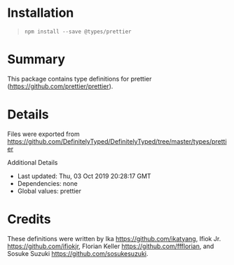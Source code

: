 # Installation
> `npm install --save @types/prettier`

# Summary
This package contains type definitions for prettier (https://github.com/prettier/prettier).

# Details
Files were exported from https://github.com/DefinitelyTyped/DefinitelyTyped/tree/master/types/prettier

Additional Details
 * Last updated: Thu, 03 Oct 2019 20:28:17 GMT
 * Dependencies: none
 * Global values: prettier

# Credits
These definitions were written by Ika <https://github.com/ikatyang>, Ifiok Jr. <https://github.com/ifiokjr>, Florian Keller <https://github.com/ffflorian>, and Sosuke Suzuki <https://github.com/sosukesuzuki>.
